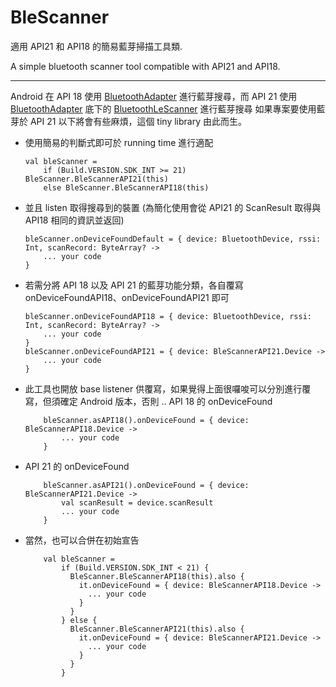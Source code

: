 # BleScanner
適用 API21 和 API18 的簡易藍芽掃描工具類.

A simple bluetooth scanner tool compatible with API21 and API18.
* * *
Android 在 API 18 使用 [BluetoothAdapter](https://developer.android.com/reference/android/bluetooth/BluetoothAdapter) 進行藍芽搜尋，而 API 21 使用 [BluetoothAdapter](https://developer.android.com/reference/android/bluetooth/BluetoothAdapter) 底下的 [BluetoothLeScanner](https://developer.android.com/reference/android/bluetooth/le/BluetoothLeScanner) 進行藍芽搜尋
如果專案要使用藍芽於 API 21 以下將會有些麻煩，這個 tiny library 由此而生。

*   使用簡易的判斷式即可於 running time 進行適配

        val bleScanner =
            if (Build.VERSION.SDK_INT >= 21) BleScanner.BleScannerAPI21(this)
            else BleScanner.BleScannerAPI18(this)

*   並且 listen 取得搜尋到的裝置 (為簡化使用會從 API21 的 ScanResult 取得與 API18 相同的資訊並返回)

        bleScanner.onDeviceFoundDefault = { device: BluetoothDevice, rssi: Int, scanRecord: ByteArray? ->
            ... your code
        }


*   若需分將 API 18 以及 API 21 的藍芽功能分類，各自覆寫 onDeviceFoundAPI18、onDeviceFoundAPI21 即可

        bleScanner.onDeviceFoundAPI18 = { device: BluetoothDevice, rssi: Int, scanRecord: ByteArray? ->
            ... your code
        }
        bleScanner.onDeviceFoundAPI21 = { device: BleScannerAPI21.Device ->
            ... your code
        }


*   此工具也開放 base listener 供覆寫，如果覺得上面很囉唆可以分別進行覆寫，但須確定 Android 版本，否則 ..
API 18 的 onDeviceFound

            bleScanner.asAPI18().onDeviceFound = { device: BleScannerAPI18.Device ->
                ... your code
            }
    
*   API 21 的 onDeviceFound

            bleScanner.asAPI21().onDeviceFound = { device: BleScannerAPI21.Device ->
                val scanResult = device.scanResult
                ... your code
            }
    
*   當然，也可以合併在初始宣告

            val bleScanner =
                if (Build.VERSION.SDK_INT < 21) {
                  BleScanner.BleScannerAPI18(this).also {
                    it.onDeviceFound = { device: BleScannerAPI18.Device ->
                      ... your code
                    }
                  }
                } else {
                  BleScanner.BleScannerAPI21(this).also {
                    it.onDeviceFound = { device: BleScannerAPI21.Device ->
                      ... your code
                    }
                  }
                }
